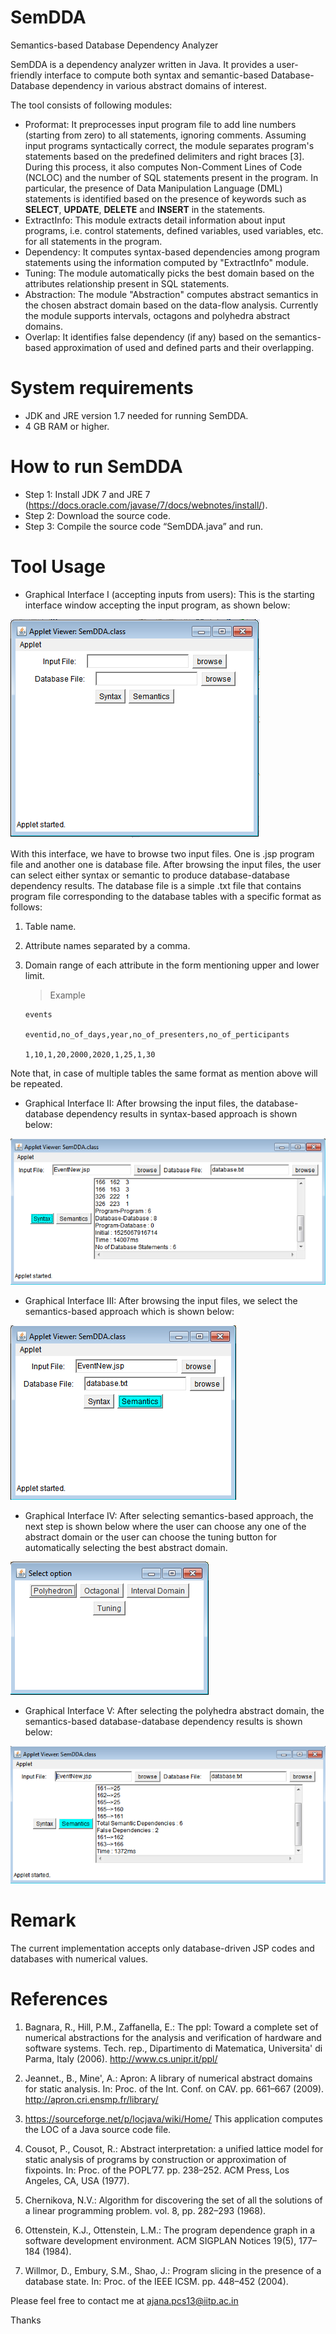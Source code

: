 # SemDDA
Semantics-based Database Dependency Analyzer

SemDDA is a dependency analyzer written in Java. It provides a user-friendly interface to compute both syntax and semantic-based Database-Database dependency in various abstract domains of interest. 

The tool consists of following modules:
* Proformat: It preprocesses input program file to add line numbers (starting from zero) to all statements, ignoring comments. Assuming input programs syntactically correct, the module separates program's statements based on the predefined delimiters and right braces [3]. During this process, it also computes Non-Comment Lines of Code (NCLOC) and the number of SQL statements present in the program. In particular, the presence of Data Manipulation Language (DML) statements is identified based on the presence of keywords such as **SELECT**, **UPDATE**, **DELETE** and **INSERT** in the statements.
* ExtractInfo: This module extracts detail information about input programs, i.e. control statements, defined variables, used variables, etc. for all statements in the program.
* Dependency: It computes syntax-based dependencies among program statements using the information computed by "ExtractInfo" module.
* Tuning: The module automatically picks the best domain based on the  attributes relationship present in SQL statements.
* Abstraction: The module "Abstraction" computes abstract semantics in the chosen abstract domain based on the data-flow analysis. Currently the module supports intervals, octagons and polyhedra abstract domains. 
* Overlap: It identifies false dependency (if any) based on the semantics-based approximation of used and defined parts and their overlapping. 

# System requirements
- JDK and JRE version 1.7 needed for running SemDDA.
- 4 GB RAM or higher. 

# How to run SemDDA
- Step 1: Install JDK 7 and JRE 7  (https://docs.oracle.com/javase/7/docs/webnotes/install/).
- Step 2: Download the source code.
- Step 3: Compile the source code “SemDDA.java” and run. 

# Tool Usage
* Graphical Interface I (accepting inputs from users): This is the starting interface window accepting the input program, as shown below:

![alt text](https://github.com/angshumanjana/SemDDA/blob/master/Image/one.png)

With this interface, we have to browse two input files. One is .jsp program file and another one is database file. After browsing the input files, the user can select either syntax or semantic to produce database-database dependency results.  The database file is a simple .txt file that contains program file corresponding to the database tables with a specific format as follows:

1. Table name.
2. Attribute names separated by a comma. 
3. Domain range of each attribute in the form mentioning upper and lower limit.

   > Example
   
       events 
       
       eventid,no_of_days,year,no_of_presenters,no_of_perticipants 
       
       1,10,1,20,2000,2020,1,25,1,30
       
Note that, in case of multiple tables the same format as mention above will be repeated.       
      
* Graphical Interface II: After browsing the input files, the database-database dependency results in syntax-based approach is shown below: 
   
![alt text](https://github.com/angshumanjana/SemDDA/blob/master/Image/two.png)

* Graphical Interface III: After browsing the input files, we select the  semantics-based approach which is shown below: 
   
![alt text](https://github.com/angshumanjana/SemDDA/blob/master/Image/three.png)

* Graphical Interface IV: After selecting semantics-based approach, the next step is shown below where the user can choose any one of the abstract domain or the user can choose the tuning button for automatically selecting the best abstract domain. 
   
![alt text](https://github.com/angshumanjana/SemDDA/blob/master/Image/four.png)

* Graphical Interface V: After selecting the polyhedra abstract domain, the semantics-based database-database dependency results is shown below: 

![alt text](https://github.com/angshumanjana/SemDDA/blob/master/Image/five.png)

# Remark
The current implementation accepts only database-driven JSP codes and databases with numerical values.  

# References
1. Bagnara, R., Hill, P.M., Zaffanella, E.: The ppl: Toward a complete set of numerical abstractions for the analysis and verification of hardware and software systems. Tech. rep., Dipartimento di Matematica, Universita' di Parma, Italy (2006). http://www.cs.unipr.it/ppl/

2. Jeannet., B., Mine', A.: Apron: A library of numerical abstract domains for static analysis. In: Proc. of the Int. Conf. on CAV. pp. 661–667 (2009). http://apron.cri.ensmp.fr/library/

3. https://sourceforge.net/p/locjava/wiki/Home/ This application computes the LOC of a Java source code file.

4. Cousot, P., Cousot, R.: Abstract interpretation: a unified lattice model for static analysis of programs by construction or approximation of fixpoints. In: Proc. of the POPL’77. pp. 238–252. ACM Press, Los Angeles, CA, USA (1977).

5. Chernikova, N.V.: Algorithm for discovering the set of all the solutions of a linear programming problem. vol. 8, pp. 282–293 (1968).

6. Ottenstein, K.J., Ottenstein, L.M.: The program dependence graph in a software development environment. ACM SIGPLAN Notices 19(5), 177–184 (1984).

7. Willmor, D., Embury, S.M., Shao, J.: Program slicing in the presence of a database state. In: Proc. of the IEEE ICSM. pp. 448–452 (2004).








Please feel free to contact me at ajana.pcs13@iitp.ac.in






Thanks
